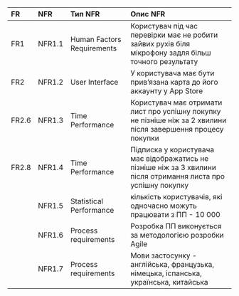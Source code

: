 |FR|NFR| Тип NFR  | Опис NFR |
|:-   |:-     |:-                |:-                    |
|FR1| NFR1.1 | Human Factors Requirements |Користувач під час перевірки має не робити зайвих рухів біля мікрофону задля більш точного результату |
|FR2| NFR1.2 | User Interface    |  У користувача має бути привʼязана карта до його аккаунту у App Store |
|FR2.6|NFR1.3|Time Performance|Користувач має отримати лист про успішну покупку не пізніше ніж за 2 хвилини після завершення процесу покупки|
|FR2.8|NFR1.4|Time Performance|Підписка у користувача має відображатись не пізніше ніж за 3 хвилини після отримання листа про успішну покупку|
|  | NFR1.5 | Statistical Performance | кількість користувачів, які одночасно можуть працювати з ПП - 10 000 |
|  | NFR1.6 | Process requirements | Розробка ПП виконується за методологією розробки Agile |
|  | NFR1.7 | Process requirements | Мови застосунку - англійська, французька, німецька, іспанська, українська, китайська|
